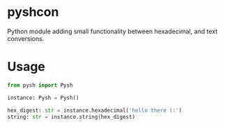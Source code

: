 # pyshcon
Python module adding small functionality between hexadecimal, and text conversions.

# Usage
```python
from pysh import Pysh

instance: Pysh = Pysh()

hex_digest: str = instance.hexadecimal('hello there (:')
string: str = instance.string(hex_digest) 
```
